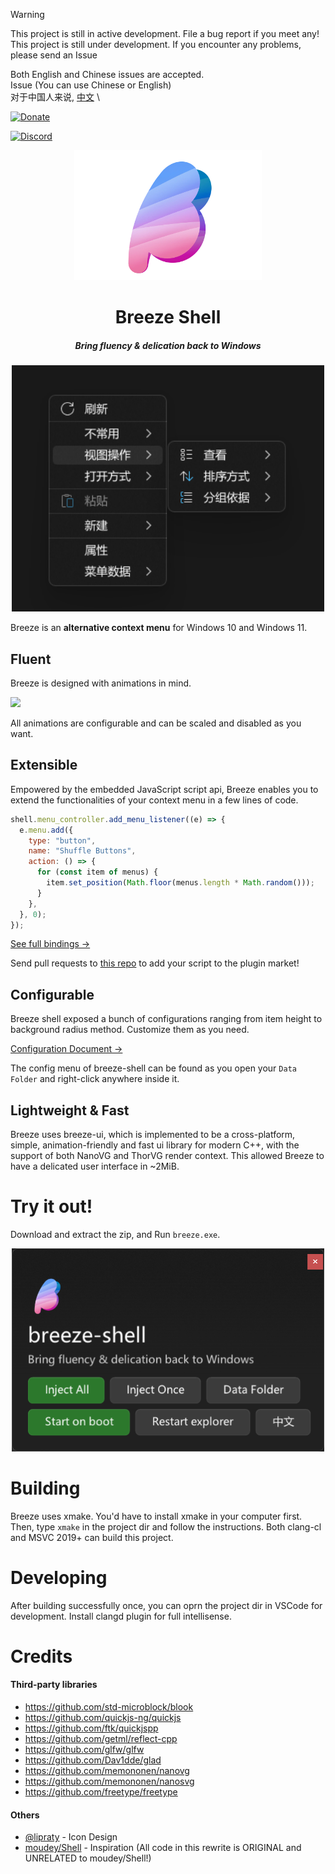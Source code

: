 > [!WARNING]
> This project is still in active development. File a bug report if you meet
> any!\
> This project is still under development. If you encounter any problems, please send an Issue
>
> Both English and Chinese issues are accepted.\
> Issue (You can use Chinese or English)\
> 对于中国人来说, [中文](./README_zh.md) \

<div align="centre">
  
  [![Donate](https://img.shields.io/badge/Donate%20Me-❤️-red?style=flat&logo=paypal&color=007BFF@height=30&fontsize=16)](https://github.com/std-microblock/breeze-shell/blob/master/DONATE.md)
  
</div>

[![Discord](https://img.shields.io/badge/Join_Discord-7289DA?style=plastic&logo=discord)](https://discord.gg/MgpHk8pa3d)


<div align=center>
  <img src=./resources/icon.webp width=300 />
<h1>Breeze Shell</h1>
<h5>Bring fluency & delication back to Windows</h5>
<div>
  <img width=500 src=./resources/preview1.webp />
</div>
</div>

Breeze is an **alternative context menu** for Windows 10 and Windows 11.

## Fluent
Breeze is designed with animations in mind.

<img src=https://github.com/user-attachments/assets/1d0e8b5d-c808-4d3d-8004-0a2490775d96   />

All animations are configurable and can be scaled and disabled as you want.
## Extensible

Empowered by the embedded JavaScript script api, Breeze enables you to extend
the functionalities of your context menu in a few lines of code.

```javascript
shell.menu_controller.add_menu_listener((e) => {
  e.menu.add({
    type: "button",
    name: "Shuffle Buttons",
    action: () => {
      for (const item of menus) {
        item.set_position(Math.floor(menus.length * Math.random()));
      }
    },
  }, 0);
});
```

[See full bindings →](./src/shell/script/binding_types.d.ts)

Send pull requests to [this repo](https://github.com/breeze-shell/plugins)   to add your script to the plugin market!

## Configurable
Breeze shell exposed a bunch of configurations ranging from item height to background radius method. Customize them as you need.

[Configuration Document →](./CONFIG.md)

The config menu of breeze-shell can be found as you open your `Data Folder` and right-click anywhere inside it.

## Lightweight & Fast

Breeze uses breeze-ui, which is implemented to be a cross-platform, simple,
animation-friendly and fast ui library for modern C++, with the support of both
NanoVG and ThorVG render context. This allowed Breeze to have a delicated user
interface in ~2MiB.

# Try it out!

Download and extract the zip, and Run `breeze.exe`.
<div align = center>
  <img width=500 src=./resources/breeze-interface />
</div>

# Building

Breeze uses xmake. You'd have to install xmake in your computer first. Then,
type `xmake` in the project dir and follow the instructions. Both clang-cl and
MSVC 2019+ can build this project.

# Developing

After building successfully once, you can oprn the project dir in VSCode for
development. Install clangd plugin for full intellisense.

# Credits

#### Third-party libraries
- https://github.com/std-microblock/blook  
- https://github.com/quickjs-ng/quickjs  
- https://github.com/ftk/quickjspp  
- https://github.com/getml/reflect-cpp  
- https://github.com/glfw/glfw  
- https://github.com/Dav1dde/glad  
- https://github.com/memononen/nanovg  
- https://github.com/memononen/nanosvg  
- https://github.com/freetype/freetype  

#### Others
- [@lipraty](https://github.com/lipraty)   - Icon Design
- [moudey/Shell](https://github.com/moudey/Shell)   - Inspiration
  (All code in this rewrite is ORIGINAL and UNRELATED to moudey/Shell!)

